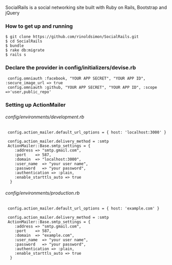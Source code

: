 SocialRails is a social networking site built with Ruby on Rails, Bootstrap and jQuery 

### How to get up and running

    $ git clone https://github.com/rinoldsimon/SocialRails.git
    $ cd SocialRails
    $ bundle
    $ rake db:migrate
    $ rails s
    
### Declare the provider in config/initializers/devise.rb

     config.omniauth :facebook, "YOUR APP SECRET", "YOUR APP ID", :secure_image_url => true
     config.omniauth :github, "YOUR APP SECRET", "YOUR APP ID", :scope =>'user,public_repo'
     
### Setting up ActionMailer

###### config/environments/development.rb

     config.action_mailer.default_url_options = { host: 'localhost:3000' }
     
     config.action_mailer.delivery_method = :smtp
     ActionMailer::Base.smtp_settings = {
        :address => "smtp.gmail.com",
        :port    => 587,
        :domain  => "localhost:3000",
        :user_name  => "your user name",
        :password   => "your password",
        :authentication => :plain,
        :enable_starttls_auto => true
      }
      
###### config/environments/production.rb

     config.action_mailer.default_url_options = { host: 'example.com' }
     
     config.action_mailer.delivery_method = :smtp
     ActionMailer::Base.smtp_settings = {
        :address => "smtp.gmail.com",
        :port    => 587,
        :domain  => "example.com",
        :user_name  => "your user name",
        :password   => "your password",
        :authentication => :plain,
        :enable_starttls_auto => true
      }